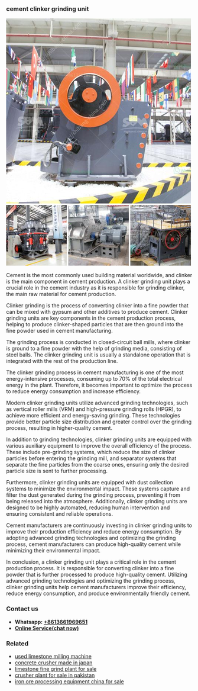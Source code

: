 <h3>cement clinker grinding unit</h3><img src='1706755511.jpg' alt=''><p>Cement is the most commonly used building material worldwide, and clinker is the main component in cement production. A clinker grinding unit plays a crucial role in the cement industry as it is responsible for grinding clinker, the main raw material for cement production.</p><p>Clinker grinding is the process of converting clinker into a fine powder that can be mixed with gypsum and other additives to produce cement. Clinker grinding units are key components in the cement production process, helping to produce clinker-shaped particles that are then ground into the fine powder used in cement manufacturing.</p><p>The grinding process is conducted in closed-circuit ball mills, where clinker is ground to a fine powder with the help of grinding media, consisting of steel balls. The clinker grinding unit is usually a standalone operation that is integrated with the rest of the production line.</p><p>The clinker grinding process in cement manufacturing is one of the most energy-intensive processes, consuming up to 70% of the total electrical energy in the plant. Therefore, it becomes important to optimize the process to reduce energy consumption and increase efficiency.</p><p>Modern clinker grinding units utilize advanced grinding technologies, such as vertical roller mills (VRM) and high-pressure grinding rolls (HPGR), to achieve more efficient and energy-saving grinding. These technologies provide better particle size distribution and greater control over the grinding process, resulting in higher-quality cement.</p><p>In addition to grinding technologies, clinker grinding units are equipped with various auxiliary equipment to improve the overall efficiency of the process. These include pre-grinding systems, which reduce the size of clinker particles before entering the grinding mill, and separator systems that separate the fine particles from the coarse ones, ensuring only the desired particle size is sent to further processing.</p><p>Furthermore, clinker grinding units are equipped with dust collection systems to minimize the environmental impact. These systems capture and filter the dust generated during the grinding process, preventing it from being released into the atmosphere. Additionally, clinker grinding units are designed to be highly automated, reducing human intervention and ensuring consistent and reliable operations.</p><p>Cement manufacturers are continuously investing in clinker grinding units to improve their production efficiency and reduce energy consumption. By adopting advanced grinding technologies and optimizing the grinding process, cement manufacturers can produce high-quality cement while minimizing their environmental impact.</p><p>In conclusion, a clinker grinding unit plays a critical role in the cement production process. It is responsible for converting clinker into a fine powder that is further processed to produce high-quality cement. Utilizing advanced grinding technologies and optimizing the grinding process, clinker grinding units help cement manufacturers improve their efficiency, reduce energy consumption, and produce environmentally friendly cement.</p><h3>Contact us</h3><ul><li><strong>Whatsapp:&nbsp;<a href="https://wa.me/8613661969651">+8613661969651</a></strong></li><li><a href="https://swt.shibang-china.com/?git&amp;zhl&amp;cement clinker grinding unit"><strong>Online Service(chat now)</strong></a></li></ul><h3>Related</h3><ul><li><a href='used limestone milling machine.md'>used limestone milling machine</a></li><li><a href='concrete crusher made in japan.md'>concrete crusher made in japan</a></li><li><a href='limestone fine grind plant for sale.md'>limestone fine grind plant for sale</a></li><li><a href='crusher plant for sale in pakistan.md'>crusher plant for sale in pakistan</a></li><li><a href='iron ore processing equipment china for sale.md'>iron ore processing equipment china for sale</a></li></ul>